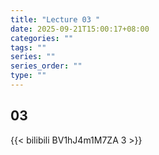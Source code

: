 ```yaml
---
title: "Lecture 03 "
date: 2025-09-21T15:00:17+08:00
categories: ""
tags: ""
series: ""
series_order: ""
type: ""
---
```


## 03

{{< bilibili BV1hJ4m1M7ZA 3 >}}


